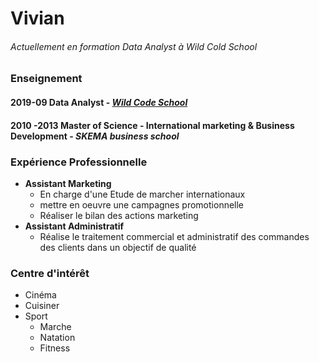 # **Vivian**
###### _Actuellement en formation Data Analyst à Wild Cold School_


### Enseignement   


#### 2019-09   **Data Analyst** - [**_Wild Code School_**](https://www.youtube.com/watch?v=J5_vcGLSPBc&feature=youtu.be) 


#### 2010 -2013 **Master of Science** - International marketing & Business Development - **_SKEMA business school_** 


### Expérience Professionnelle
* **Assistant Marketing**
  * En charge d'une Etude de marcher internationaux
  * mettre en oeuvre une campagnes promotionnelle
  * Réaliser le bilan des actions marketing
* **Assistant Administratif**
  * Réalise le traitement commercial et administratif des commandes des clients dans un objectif de qualité  
 
### Centre d'intérêt
* Cinéma
* Cuisiner
* Sport
  * Marche
  * Natation
  * Fitness

